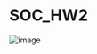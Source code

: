 # SOC_HW2
![image](https://github.com/user-attachments/assets/6f459cd7-ae53-4193-875a-cf906efb0bef)
